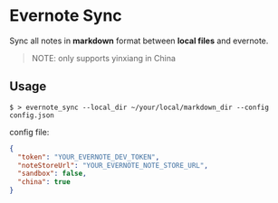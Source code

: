 # Evernote Sync

Sync all notes in **markdown** format between **local files** and evernote.

> NOTE: only supports yinxiang in China


## Usage

```
$ > evernote_sync --local_dir ~/your/local/markdown_dir --config config.json
```

config file:
```json
{
  "token": "YOUR_EVERNOTE_DEV_TOKEN",
  "noteStoreUrl": "YOUR_EVERNOTE_NOTE_STORE_URL",
  "sandbox": false,
  "china": true
}
```